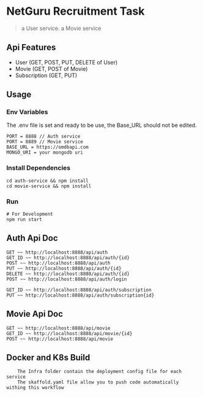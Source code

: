 
# NetGuru Recruitment Task

> a User service.
> a Movie service

## Api Features

- User (GET, POST, PUT, DELETE of User)
- Movie (GET, POST of Movie)
- Subscription (GET, PUT)

## Usage

### Env Variables

The .env file is set and ready to be use, the Base_URL should not be edited.

```
PORT = 8888 // Auth service
PORT = 8889 // Movie service
BASE_URL = https://omdbapi.com
MONGO_URI = your mongodb uri

```

### Install Dependencies

```
cd auth-service && npm install
cd movie-service && npm install

```

### Run
```
# For Development
npm run start

```

## Auth Api Doc
```
GET ~~ http://localhost:8888/api/auth
GET_ID ~~ http://localhost:8888/api/auth/{id}
POST ~~ http://localhost:8888/api/auth
PUT ~~ http://localhost:8888/api/auth/{id}
DELETE ~~ http://localhost:8888/api/auth/{id}
POST ~~ http://localhost:8888/api/auth/login

GET_ID ~~ http://localhost:8888/api/auth/subscription
PUT ~~ http://localhost:8888/api/auth/subscription{id}

```

## Movie Api Doc

```
GET ~~ http://localhost:8888/api/movie
GET_ID ~~ http://localhost:8888/api/movie/{id}
POST ~~ http://localhost:8888/api/movie

```

## Docker and K8s Build
```
    The Infra folder contain the deployment config file for each service
    The skaffold.yaml file allow you to push code automatically withing this workflow
```